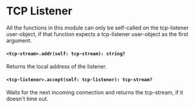 # TCP Listener
All the functions in this module can only be self-called on the tcp-listener user-object, if that function expects a tcp-listener user-object as the first argument.

#### `<tcp-stream>.addr(self: tcp-stream): string?`
Returns the local address of the listener.

#### `<tcp-listener>.accept(self: tcp-listener): tcp-stream?`
Waits for the next incoming connection and returns the tcp-stream, if it doesn't time out.
